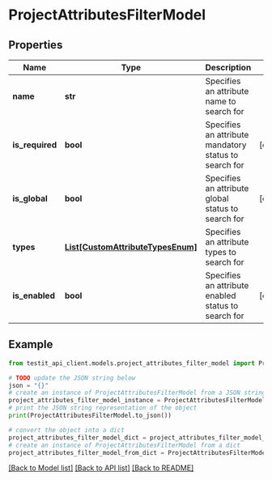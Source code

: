# ProjectAttributesFilterModel


## Properties

Name | Type | Description | Notes
------------ | ------------- | ------------- | -------------
**name** | **str** | Specifies an attribute name to search for | 
**is_required** | **bool** | Specifies an attribute mandatory status to search for | [optional] 
**is_global** | **bool** | Specifies an attribute global status to search for | [optional] 
**types** | [**List[CustomAttributeTypesEnum]**](CustomAttributeTypesEnum.md) | Specifies an attribute types to search for | 
**is_enabled** | **bool** | Specifies an attribute enabled status to search for | [optional] 

## Example

```python
from testit_api_client.models.project_attributes_filter_model import ProjectAttributesFilterModel

# TODO update the JSON string below
json = "{}"
# create an instance of ProjectAttributesFilterModel from a JSON string
project_attributes_filter_model_instance = ProjectAttributesFilterModel.from_json(json)
# print the JSON string representation of the object
print(ProjectAttributesFilterModel.to_json())

# convert the object into a dict
project_attributes_filter_model_dict = project_attributes_filter_model_instance.to_dict()
# create an instance of ProjectAttributesFilterModel from a dict
project_attributes_filter_model_from_dict = ProjectAttributesFilterModel.from_dict(project_attributes_filter_model_dict)
```
[[Back to Model list]](../README.md#documentation-for-models) [[Back to API list]](../README.md#documentation-for-api-endpoints) [[Back to README]](../README.md)


